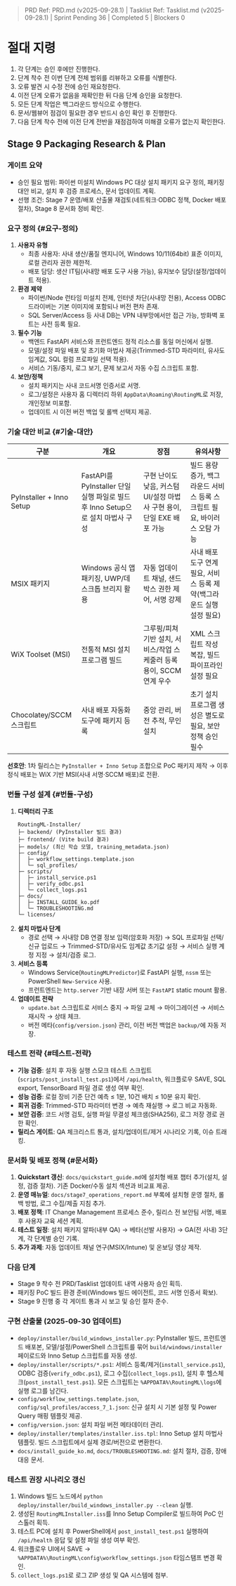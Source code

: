 ﻿> PRD Ref: PRD.md (v2025-09-28.1) | Tasklist Ref: Tasklist.md (v2025-09-28.1) | Sprint Pending 36 | Completed 5 | Blockers 0

# 절대 지령
1. 각 단계는 승인 후에만 진행한다.
2. 단계 착수 전 이번 단계 전체 범위를 리뷰하고 오류를 식별한다.
3. 오류 발견 시 수정 전에 승인 재요청한다.
4. 이전 단계 오류가 없음을 재확인한 뒤 다음 단계 승인을 요청한다.
5. 모든 단계 작업은 백그라운드 방식으로 수행한다.
6. 문서/웹뷰어 점검이 필요한 경우 반드시 승인 확인 후 진행한다.
7. 다음 단계 착수 전에 이전 단계 전반을 재점검하여 미해결 오류가 없는지 확인한다.

## Stage 9 Packaging Research & Plan

### 게이트 요약
- 승인 필요 범위: 파이썬 미설치 Windows PC 대상 설치 패키지 요구 정의, 패키징 대안 비교, 설치 후 검증 프로세스, 문서 업데이트 계획.
- 선행 조건: Stage 7 운영/배포 산출물 재검토(네트워크·ODBC 정책, Docker 배포 절차), Stage 8 문서화 정비 확인.

### 요구 정의 {#요구-정의}
1. **사용자 유형**
   - 최종 사용자: 사내 생산/품질 엔지니어, Windows 10/11(64bit) 표준 이미지, 로컬 관리자 권한 제한적.
   - 배포 담당: 생산 IT팀(사내망 배포 도구 사용 가능), 유지보수 담당(설정/업데이트 적용).
2. **환경 제약**
   - 파이썬/Node 런타임 미설치 전제, 인터넷 차단(사내망 전용), Access ODBC 드라이버는 기본 이미지에 포함되나 버전 편차 존재.
   - SQL Server/Access 등 사내 DB는 VPN 내부망에서만 접근 가능, 방화벽 포트는 사전 등록 필요.
3. **필수 기능**
   - 백엔드 FastAPI 서비스와 프런트엔드 정적 리소스를 동일 머신에서 실행.
   - 모델/설정 파일 배포 및 초기화 마법사 제공(Trimmed-STD 파라미터, 유사도 임계값, SQL 컬럼 프로파일 선택 적용).
   - 서비스 기동/중지, 로그 보기, 문제 보고서 자동 수집 스크립트 포함.
4. **보안/정책**
   - 설치 패키지는 사내 코드서명 인증서로 서명.
   - 로그/설정은 사용자 홈 디렉터리 하위 `AppData\Roaming\RoutingML`로 저장, 개인정보 미포함.
   - 업데이트 시 이전 버전 백업 및 롤백 선택지 제공.

### 기술 대안 비교 {#기술-대안}
| 구분 | 개요 | 장점 | 유의사항 |
| --- | --- | --- | --- |
| PyInstaller + Inno Setup | FastAPI를 PyInstaller 단일 실행 파일로 빌드 후 Inno Setup으로 설치 마법사 구성 | 구현 난이도 낮음, 커스텀 UI/설정 마법사 구현 용이, 단일 EXE 배포 가능 | 빌드 용량 증가, 백그라운드 서비스 등록 스크립트 필요, 바이러스 오탐 가능 |
| MSIX 패키지 | Windows 공식 앱 패키징, UWP/데스크톱 브리지 활용 | 자동 업데이트 채널, 샌드박스 권한 제어, 서명 강제 | 사내 배포 도구 연계 필요, 서비스 등록 제약(백그라운드 실행 설정 필요) |
| WiX Toolset (MSI) | 전통적 MSI 설치 프로그램 빌드 | 그루핑/피쳐 기반 설치, 서비스/작업 스케줄러 등록 용이, SCCM 연계 우수 | XML 스크립트 작성 복잡, 빌드 파이프라인 설정 필요 |
| Chocolatey/SCCM 스크립트 | 사내 배포 자동화 도구에 패키지 등록 | 중앙 관리, 버전 추적, 무인 설치 | 초기 설치 프로그램 생성은 별도로 필요, 보안 정책 승인 필수 |

**선호안**: 1차 릴리스는 `PyInstaller + Inno Setup` 조합으로 PoC 패키지 제작 → 이후 정식 배포는 WiX 기반 MSI(사내 서명·SCCM 배포)로 전환.

### 번들 구성 설계 {#번들-구성}
1. **디렉터리 구조**
   ```
   RoutingML-Installer/
   ├─ backend/ (PyInstaller 빌드 결과)
   ├─ frontend/ (Vite build 결과)
   ├─ models/ (최신 학습 모델, training_metadata.json)
   ├─ config/
   │  ├─ workflow_settings.template.json
   │  └─ sql_profiles/
   ├─ scripts/
   │  ├─ install_service.ps1
   │  ├─ verify_odbc.ps1
   │  └─ collect_logs.ps1
   ├─ docs/
   │  ├─ INSTALL_GUIDE_ko.pdf
   │  └─ TROUBLESHOOTING.md
   └─ licenses/
   ```
2. **설치 마법사 단계**
   - 경로 선택 → 사내망 DB 연결 정보 입력(암호화 저장) → SQL 프로파일 선택/신규 업로드 → Trimmed-STD/유사도 임계값 초기값 설정 → 서비스 실행 계정 지정 → 설치/검증 로그.
3. **서비스 등록**
   - Windows Service(`RoutingMLPredictor`)로 FastAPI 실행, `nssm` 또는 PowerShell `New-Service` 사용.
   - 프런트엔드는 `http.server` 기반 내장 서버 또는 `FastAPI` static mount 활용.
4. **업데이트 전략**
   - `update.bat` 스크립트로 서비스 중지 → 파일 교체 → 마이그레이션 → 서비스 재시작 → 상태 체크.
   - 버전 메타(`config/version.json`) 관리, 이전 버전 백업은 `backup/`에 자동 저장.

### 테스트 전략 {#테스트-전략}
- **기능 검증**: 설치 후 자동 실행 스모크 테스트 스크립트(`scripts/post_install_test.ps1`)에서 `/api/health`, 워크플로우 SAVE, SQL export, TensorBoard 파일 경로 생성 여부 확인.
- **성능 검증**: 로컬 장비 기준 단건 예측 ≤ 1분, 10건 배치 ≤ 10분 유지 확인.
- **회귀 검증**: Trimmed-STD 파라미터 변경 → 예측 재실행 → 로그 비교 자동화.
- **보안 검증**: 코드 서명 검토, 실행 파일 무결성 체크샘(SHA256), 로그 저장 경로 권한 확인.
- **릴리스 게이트**: QA 체크리스트 통과, 설치/업데이트/제거 시나리오 기록, 이슈 트래킹.

### 문서화 및 배포 정책 {#문서화}
1. **Quickstart 갱신**: `docs/quickstart_guide.md`에 설치형 배포 챕터 추가(설치, 설정, 검증 절차). 기존 Docker/수동 설치 섹션과 비교표 제공.
2. **운영 매뉴얼**: `docs/stage7_operations_report.md` 부록에 설치형 운영 절차, 롤백 방법, 로그 수집/제출 지침 추가.
3. **배포 정책**: IT Change Management 프로세스 준수, 릴리스 전 보안팀 서명, 배포 후 사용자 교육 세션 계획.
4. **테스트 일정**: 설치 패키지 알파(내부 QA) → 베타(선발 사용자) → GA(전 사내) 3단계, 각 단계별 승인 기록.
5. **추가 과제**: 자동 업데이트 채널 연구(MSIX/Intune) 및 온보딩 영상 제작.

### 다음 단계
- Stage 9 착수 전 PRD/Tasklist 업데이트 내역 사용자 승인 획득.
- 패키징 PoC 빌드 환경 준비(Windows 빌드 에이전트, 코드 서명 인증서 확보).
- Stage 9 진행 중 각 게이트 통과 시 보고 및 승인 절차 준수.

### 구현 산출물 (2025-09-30 업데이트)
- `deploy/installer/build_windows_installer.py`: PyInstaller 빌드, 프런트엔드 배포본, 모델/설정/PowerShell 스크립트를 묶어 `build/windows/installer` 페이로드와 Inno Setup 스크립트를 자동 생성.
- `deploy/installer/scripts/*.ps1`: 서비스 등록/제거(`install_service.ps1`), ODBC 검증(`verify_odbc.ps1`), 로그 수집(`collect_logs.ps1`), 설치 후 헬스체크(`post_install_test.ps1`). 모든 스크립트는 `%APPDATA%\RoutingML\logs`에 실행 로그를 남긴다.
- `config/workflow_settings.template.json`, `config/sql_profiles/access_7_1.json`: 신규 설치 시 기본 설정 및 Power Query 매핑 템플릿 제공.
- `config/version.json`: 설치 파일 버전 메타데이터 관리.
- `deploy/installer/templates/installer.iss.tpl`: Inno Setup 설치 마법사 템플릿. 빌드 스크립트에서 실제 경로/버전으로 변환한다.
- `docs/install_guide_ko.md`, `docs/TROUBLESHOOTING.md`: 설치 절차, 검증, 장애 대응 문서.

### 테스트 권장 시나리오 갱신
1. Windows 빌드 노드에서 `python deploy/installer/build_windows_installer.py --clean` 실행.
2. 생성된 `RoutingMLInstaller.iss`를 Inno Setup Compiler로 빌드하여 PoC 인스톨러 획득.
3. 테스트 PC에 설치 후 PowerShell에서 `post_install_test.ps1` 실행하여 `/api/health` 응답 및 설정 파일 생성 여부 확인.
4. 워크플로우 UI에서 SAVE → `%APPDATA%\RoutingML\config\workflow_settings.json` 타임스탬프 변경 확인.
5. `collect_logs.ps1`로 로그 ZIP 생성 및 QA 시스템에 첨부.
